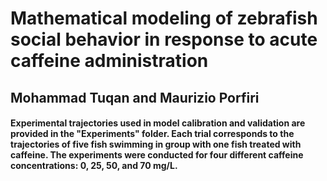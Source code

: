 # Mathematical modeling of zebrafish social behavior in response to acute caffeine administration
## Mohammad Tuqan and Maurizio Porfiri

#### Experimental trajectories used in model calibration and validation are provided in the "Experiments" folder. Each trial corresponds to the trajectories of five fish swimming in group with one fish treated with caffeine. The experiments were conducted for four different caffeine concentrations: 0, 25, 50, and 70 mg/L. 
